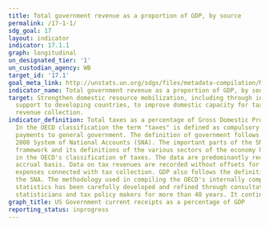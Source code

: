 ```yaml
---
title: Total government revenue as a proportion of GDP, by source
permalink: /17-1-1/
sdg_goal: 17
layout: indicator
indicator: 17.1.1
graph: longitudinal
un_designated_tier: '1'
un_custodian_agency: WB
target_id: '17.1'
goal_meta_link: http://unstats.un.org/sdgs/files/metadata-compilation/Metadata-Goal-17.pdf
indicator_name: Total government revenue as a proportion of GDP, by source
target: Strengthen domestic resource mobilization, including through international
  support to developing countries, to improve domestic capacity for tax and other
  revenue collection.
indicator_definition: Total taxes as a percentage of Gross Domestic Product (GDP).
  In the OECD classification the term "taxes" is defined as compulsory unrequited
  payments to general government. The definition of government follows that of the
  2008 System of National Accounts (SNA). The important parts of the SNA's conceptual
  framework and its definitions of the various sectors of the economy have been reflected
  in the OECD's classification of taxes. The data are predominantly recorded on an
  accrual basis. Data on tax revenues are recorded without offsets for the administrative
  expenses connected with tax collection. GDP also follows the definition used in
  the SNA. The methodology used in compiling the OECD's internally comparable revenue
  statistics has been carefully developed and refined through consultation with national
  statisticians and tax policy makers for more than 40 years. It continues to evolve.
graph_title: US Government current receipts as a percentage of GDP
reporting_status: inprogress
---
```

